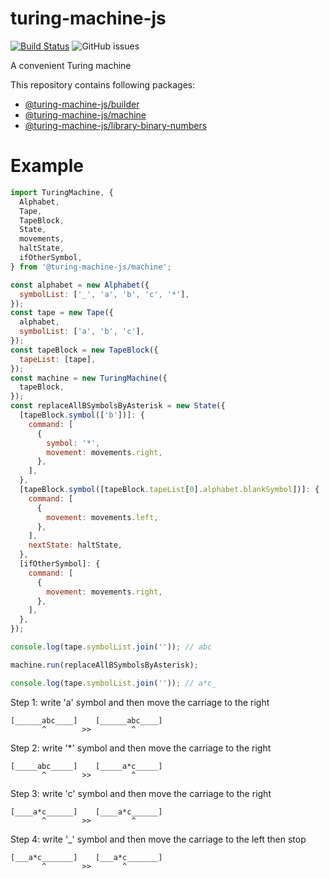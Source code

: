 # turing-machine-js

[![Build Status](https://travis-ci.com/mellonis/turing-machine-js.svg?branch=next)](https://travis-ci.com/mellonis/turing-machine-js)
![GitHub issues](https://img.shields.io/github/issues/mellonis/turing-machine-js)

A convenient Turing machine

This repository contains following packages:
* [@turing-machine-js/builder](https://github.com/mellonis/turing-machine-js/tree/next/packages/builder)
* [@turing-machine-js/machine](https://github.com/mellonis/turing-machine-js/tree/next/packages/machine)
* [@turing-machine-js/library-binary-numbers](https://github.com/mellonis/turing-machine-js/tree/next/packages/library-binary-numbers)

# Example

```javascript
import TuringMachine, {
  Alphabet,
  Tape,
  TapeBlock,
  State,
  movements,
  haltState,
  ifOtherSymbol,
} from '@turing-machine-js/machine';

const alphabet = new Alphabet({
  symbolList: ['_', 'a', 'b', 'c', '*'],
});
const tape = new Tape({
  alphabet,
  symbolList: ['a', 'b', 'c'],
});
const tapeBlock = new TapeBlock({
  tapeList: [tape],
});
const machine = new TuringMachine({
  tapeBlock,
});
const replaceAllBSymbolsByAsterisk = new State({
  [tapeBlock.symbol(['b'])]: {
    command: [
      {
        symbol: '*',
        movement: movements.right,
      },
    ],
  },
  [tapeBlock.symbol([tapeBlock.tapeList[0].alphabet.blankSymbol])]: {
    command: [
      {
        movement: movements.left,
      },
    ],
    nextState: haltState,
  },
  [ifOtherSymbol]: {
    command: [
      {
        movement: movements.right,
      },
    ],
  },
});

console.log(tape.symbolList.join('')); // abc

machine.run(replaceAllBSymbolsByAsterisk);

console.log(tape.symbolList.join('')); // a*c_

```

Step 1: write 'a' symbol and then move the carriage to the right

    [______abc____]    [______abc____]
           ^        >>         ^     
    
Step 2: write '*' symbol and then move the carriage to the right

    [_____abc_____]    [_____a*c_____]
           ^        >>         ^     
    
Step 3: write 'c' symbol and then move the carriage to the right

    [____a*c______]    [____a*c______]
           ^        >>         ^     
    
Step 4: write '_' symbol and then move the carriage to the left then stop

    [___a*c_______]    [___a*c_______]
           ^        >>       ^       
